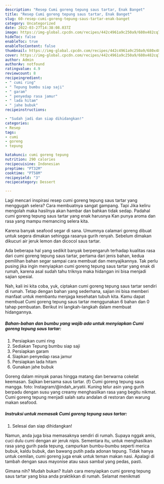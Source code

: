 ```yaml
---
description: "Resep Cumi goreng tepung saus tartar, Enak Banget"
title: "Resep Cumi goreng tepung saus tartar, Enak Banget"
slug: 60-resep-cumi-goreng-tepung-saus-tartar-enak-banget
category: Uncategorized
date: 2022-03-27T14:38:08.037Z
image: https://img-global.cpcdn.com/recipes/442c4961a9c250a9/680x482cq70/cumi-goreng-tepung-saus-tartar-foto-resep-utama.jpg
hideToc: false
enableToc: true
enableTocContent: false
thumbnail: https://img-global.cpcdn.com/recipes/442c4961a9c250a9/680x482cq70/cumi-goreng-tepung-saus-tartar-foto-resep-utama.jpg
cover: https://img-global.cpcdn.com/recipes/442c4961a9c250a9/680x482cq70/cumi-goreng-tepung-saus-tartar-foto-resep-utama.jpg
author: Admin
authorAv: notfound
ratingvalue: 4.9
reviewcount: 8
recipeingredient:
- " cumi ring"
- " Tepung bumbu siap saji"
- " garam"
- " penyedap rasa jamur"
- " lada hitam"
- " jahe bubuk"
recipeinstructions:

- "Sudah jadi dan siap dihidangkan!"
categories:
- Resep
tags:
- cumi
- goreng
- tepung

katakunci: cumi goreng tepung 
nutrition: 290 calories
recipecuisine: Indonesian
preptime: "PT32M"
cooktime: "PT58M"
recipeyield: "3"
recipecategory: Dessert

---
```



Lagi mencari inspirasi resep cumi goreng tepung saus tartar yang menggugah selera? Cara membuatnya sangat gampang. Tapi Jika keliru mengolah maka hasilnya akan hambar dan bahkan tidak sedap. Padahal cumi goreng tepung saus tartar yang enak harusnya Kan punya aroma dan rasa yang mampu memancing selera kita.


Karena banyak seafood segar di sana. Umumnya calamari goreng dibuat untuk segera dimakan sehingga rasanya gurih renyah. Sebelum dimakan dikucuri air jeruk lemon dan dicocol saus tartar.

Ada beberapa hal yang sedikit banyak berpengaruh terhadap kualitas rasa dari cumi goreng tepung saus tartar, pertama dari jenis bahan, kedua pemilihan bahan segar sampai cara membuat dan menyajikannya. Tak perlu pusing jika ingin menyiapkan cumi goreng tepung saus tartar yang enak di rumah, karena asal sudah tahu triknya maka hidangan ini bisa menjadi sajian spesial.


Nah, kali ini kita coba, yuk, ciptakan cumi goreng tepung saus tartar sendiri di rumah. Tetap dengan bahan yang sederhana, sajian ini bisa memberi manfaat untuk membantu menjaga kesehatan tubuh kita. Kamu dapat membuat Cumi goreng tepung saus tartar menggunakan 6 bahan dan 0 tahap pembuatan. Berikut ini langkah-langkah dalam membuat hidangannya.

<!--inarticleads1-->

##### Bahan-bahan dan bumbu yang wajib ada untuk menyiapkan Cumi goreng tepung saus tartar:

1. Persiapkan  cumi ring
1. Sediakan  Tepung bumbu siap saji
1. Persiapkan  garam
1. Siapkan  penyedap rasa jamur
1. Persiapkan  lada hitam
1. Gunakan  jahe bubuk


Goreng dalam minyak panas hingga matang dan berwarna cokelat keemasan. Sajikan bersama saus tartar. (f) Cumi goreng tepung saus mangga. foto: Instagram/@indah_aryatii. Kuning telur asin yang gurih berpadu dengan susu yang creamy menghasilkan rasa yang begitu nikmat. Cumi goreng tepung menjadi salah satu andalan di restoran dan warung makan seafood. 

<!--inarticleads2-->

##### Instruksi untuk memasak Cumi goreng tepung saus tartar:


1. Selesai dan siap dihidangkan!

Namun, anda juga bisa memasaknya sendiri di rumah. Supaya nggak amis, cuci dulu cumi dengan air jeruk nipis. Sementara itu, untuk menghasilkan rasa yang gurih pada tepung, campurkan bumbu-bumbu seperti merica bubuk, kaldu bubuk, dan bawang putih pada adonan tepung. Tidak hanya untuk cemilan, cumi goreng juga enak untuk teman makan nasi. Apalagi di tambah dengan saus mayonise atau saus sambal yang pedas, pasti. 

Gimana nih? Mudah bukan? Itulah cara menyiapkan cumi goreng tepung saus tartar yang bisa anda praktikkan di rumah. Selamat menikmati
